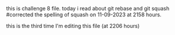 this is challenge 8 file.
today i read about git rebase and git squash #corrected the spelling of squash on 11-09-2023 at 2158 hours.

this is the third time I'm editing this file (at 2206 hours)